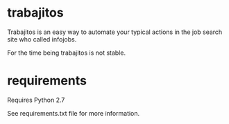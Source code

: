 trabajitos
==========

Trabajitos is an easy way to automate your typical actions in the job search site who called infojobs.

For the time being trabajitos is not stable.


requirements
============

Requires Python 2.7

See requirements.txt file for more information.